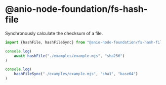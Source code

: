 # @anio-node-foundation/fs-hash-file

Synchronously calculate the checksum of a file.

```js
import {hashFile, hashFileSync} from "@anio-node-foundation/fs-hash-file"

console.log(
	await hashFile("./examples/example.mjs", "sha256")
)

console.log(
	hashFileSync("./examples/example.mjs", "sha1", "base64")
)
```
